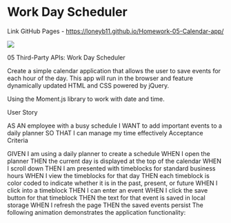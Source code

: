 # Work Day Scheduler

Link GitHub Pages - https://loneyb11.github.io/Homework-05-Calendar-app/

![](images/work_day_calendar.png)

05 Third-Party APIs: Work Day Scheduler

Create a simple calendar application that allows the user to save events for each hour of the day. This app will run in the browser and feature dynamically updated HTML and CSS powered by jQuery.

Using the Moment.js library to work with date and time. 

User Story

AS AN employee with a busy schedule
I WANT to add important events to a daily planner
SO THAT I can manage my time effectively
Acceptance Criteria

GIVEN I am using a daily planner to create a schedule
WHEN I open the planner
THEN the current day is displayed at the top of the calendar
WHEN I scroll down
THEN I am presented with timeblocks for standard business hours
WHEN I view the timeblocks for that day
THEN each timeblock is color coded to indicate whether it is in the past, present, or future
WHEN I click into a timeblock
THEN I can enter an event
WHEN I click the save button for that timeblock
THEN the text for that event is saved in local storage
WHEN I refresh the page
THEN the saved events persist
The following animation demonstrates the application functionality:
